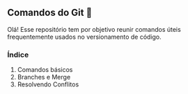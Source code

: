 ## Comandos do Git 🤖

Olá! Esse repositório tem por objetivo reunir comandos úteis frequentemente usados no versionamento de código. 

### Índice
1. Comandos básicos
2. Branches e Merge
3. Resolvendo Conflitos